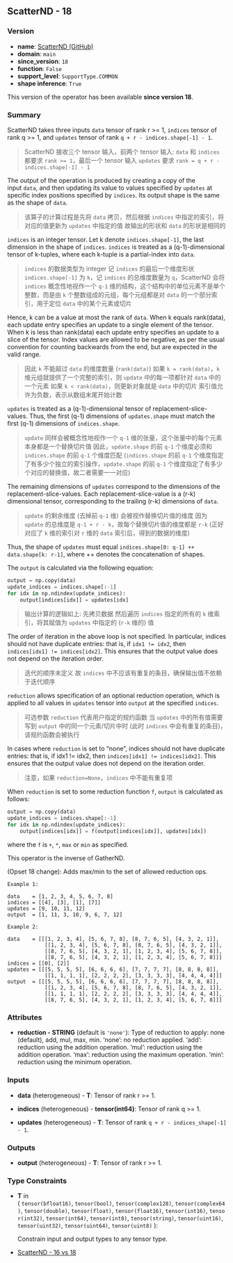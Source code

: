 ## ScatterND - 18
### Version
- **name**: [ScatterND (GitHub)](https://github.com/onnx/onnx/blob/main/docs/Operators.md#ScatterND)
- **domain**: `main`
- **since_version**: `18`
- **function**: `False`
- **support_level**: `SupportType.COMMON`
- **shape inference**: `True`

This version of the operator has been available **since version 18**.

### Summary
ScatterND takes three inputs `data` tensor of rank r >= 1, `indices` tensor of rank q >= 1, and `updates` tensor of rank `q + r - indices.shape[-1] - 1`. 
>  ScatterND 接收三个 tensor 输入，前两个 tensor 输入: `data` 和 `indices` 都要求 `rank >= 1`，最后一个 tensor 输入 `updates` 要求 `rank = q + r - indices.shape[-1] - 1`

The output of the operation is produced by creating a copy of the input ` data `, and then updating its value to values specified by ` updates ` at specific index positions specified by ` indices `. Its output shape is the same as the shape of ` data `.
>  该算子的计算过程是先将 `data` 拷贝，然后根据 `indices` 中指定的索引，将对应的值更新为 `updates` 中指定的值
>  故输出的形状和 `data` 的形状是相同的

`indices` is an integer tensor. Let k denote `indices.shape[-1]`, the last dimension in the shape of ` indices `. ` indices ` is treated as a (q-1)-dimensional tensor of k-tuples, where each k-tuple is a partial-index into ` data `. 
>  `indices` 的数据类型为 integer
>  记 `indices` 的最后一个维度形状 `indices.shape[-1]` 为 `k`，记 `indices` 的总维度数量为 `q`，ScatterND 会将 ` indices ` 概念性地视作一个 `q-1` 维的结构，这个结构中的单位元素不是单个整数，而是由 `k` 个整数组成的元组，每个元组都是对 `data` 的一个部分索引，用于定位 `data` 中的某个元素或切片

Hence, k can be a value at most the rank of ` data `. When k equals rank(data), each update entry specifies an update to a single element of the tensor. When k is less than rank(data) each update entry specifies an update to a slice of the tensor. Index values are allowed to be negative, as per the usual convention for counting backwards from the end, but are expected in the valid range.
>  因此 `k` 不能超过 `data` 的维度数量 (`rank(data)`)
>  如果 `k = rank(data)`，`k` 维元组就提供了一个完整的索引，则 ` update ` 中的每一项都针对 ` data ` 中的一个元素
>  如果 `k < rank(data)`，则更新对象就是 `data` 中的切片
>  索引值允许为负数，表示从数组末尾开始计数

`updates` is treated as a (q-1)-dimensional tensor of replacement-slice-values. Thus, the first (q-1) dimensions of `updates.shape` must match the first (q-1) dimensions of `indices.shape`. 
>  `update` 同样会被概念性地视作一个 `q-1` 维的张量，这个张量中的每个元素本身都是一个替换切片值
>  因此，`update.shape` 的前 `q-1` 个维度必须和 `indices.shape` 的前 `q-1` 个维度匹配 (`indices.shape` 的前 `q-1` 个维度指定了有多少个独立的索引操作，`update.shape` 的前 `q-1` 个维度指定了有多少个对应的替换值，故二者需要一一对应)

The remaining dimensions of ` updates ` correspond to the dimensions of the replacement-slice-values. Each replacement-slice-value is a (r-k) dimensional tensor, corresponding to the trailing (r-k) dimensions of ` data `. 
>  `update` 的剩余维度 (去掉前 `q-1` 维) 会被视作替换切片值的维度
>  因为 `update` 的总维度是 `q-1 + r - k`，故每个替换切片值的维度都是 `r-k` (正好对应了 `k` 维的索引对 `r` 维的 `data` 索引后，得到的数据的维度)

Thus, the shape of ` updates ` must equal `indices.shape[0: q-1] ++ data.shape[k: r-1]`, where ++ denotes the concatenation of shapes.

The `output` is calculated via the following equation:

```python
output = np.copy(data)
update_indices = indices.shape[:-1]
for idx in np.ndindex(update_indices):
    output[indices[idx]] = updates[idx]
```

>  输出计算的逻辑如上:
>  先拷贝数据
>  然后遍历 `indices` 指定的所有的 `k` 维索引，将其赋值为 `updates` 中指定的 (`r-k` 维的) 值

The order of iteration in the above loop is not specified. In particular, indices should not have duplicate entries: that is, if `idx1 != idx2`, then ` indices[idx1] != indices[idx2]`. This ensures that the output value does not depend on the iteration order.
>  迭代的顺序未定义
>  故 `indices` 中不应该有重复的条目，确保输出值不依赖于迭代顺序

`reduction` allows specification of an optional reduction operation, which is applied to all values in `updates` tensor into `output` at the specified `indices`. 
>  可选参数 `reduction` 代表用户指定的规约函数
>  当 `updates` 中的所有值需要写到 `output` 中的同一个元素/切片中时 (此时 `indices` 中会有重复的条目)，该规约函数会被执行

In cases where `reduction` is set to “none”, indices should not have duplicate entries: that is, if idx1 != idx2, then `indices[idx1] != indices[idx2]`. This ensures that the output value does not depend on the iteration order. 
>  注意，如果 `reduction=None`，`indices` 中不能有重复项

When ` reduction ` is set to some reduction function ` f `, ` output ` is calculated as follows:

```python
output = np.copy(data)
update_indices = indices.shape[:-1]
for idx in np.ndindex(update_indices):
    output[indices[idx]] = f(output[indices[idx]], updates[idx])
```

where the `f` is `+`, `*`, `max` or `min` as specified.

This operator is the inverse of GatherND.

(Opset 18 change): Adds max/min to the set of allowed reduction ops.

```
Example 1:

data    = [1, 2, 3, 4, 5, 6, 7, 8]
indices = [[4], [3], [1], [7]]
updates = [9, 10, 11, 12]
output  = [1, 11, 3, 10, 9, 6, 7, 12]

Example 2:

data    = [[[1, 2, 3, 4], [5, 6, 7, 8], [8, 7, 6, 5], [4, 3, 2, 1]],
            [[1, 2, 3, 4], [5, 6, 7, 8], [8, 7, 6, 5], [4, 3, 2, 1]],
            [[8, 7, 6, 5], [4, 3, 2, 1], [1, 2, 3, 4], [5, 6, 7, 8]],
            [[8, 7, 6, 5], [4, 3, 2, 1], [1, 2, 3, 4], [5, 6, 7, 8]]]
indices = [[0], [2]]
updates = [[[5, 5, 5, 5], [6, 6, 6, 6], [7, 7, 7, 7], [8, 8, 8, 8]],
            [[1, 1, 1, 1], [2, 2, 2, 2], [3, 3, 3, 3], [4, 4, 4, 4]]]
output  = [[[5, 5, 5, 5], [6, 6, 6, 6], [7, 7, 7, 7], [8, 8, 8, 8]],
            [[1, 2, 3, 4], [5, 6, 7, 8], [8, 7, 6, 5], [4, 3, 2, 1]],
            [[1, 1, 1, 1], [2, 2, 2, 2], [3, 3, 3, 3], [4, 4, 4, 4]],
            [[8, 7, 6, 5], [4, 3, 2, 1], [1, 2, 3, 4], [5, 6, 7, 8]]]
```

### Attributes
- **reduction - STRING** (default is `'none'`):
    Type of reduction to apply: none (default), add, mul, max, min. ‘none’: no reduction applied. ‘add’: reduction using the addition operation. ‘mul’: reduction using the addition operation. ‘max’: reduction using the maximum operation. ‘min’: reduction using the minimum operation.

### Inputs
- **data** (heterogeneous) - **T**:
    Tensor of rank r >= 1.
    
- **indices** (heterogeneous) - **tensor(int64)**:
    Tensor of rank q >= 1.
    
- **updates** (heterogeneous) - **T**:
    Tensor of rank `q + r - indices_shape[-1] - 1`.

### Outputs
- **output** (heterogeneous) - **T**:
    Tensor of rank r >= 1.

### Type Constraints
- **T** in ( `tensor(bfloat16)`, `tensor(bool)`, `tensor(complex128)`, `tensor(complex64)`, `tensor(double)`, `tensor(float)`, `tensor(float16)`, `tensor(int16)`, `tensor(int32)`, `tensor(int64)`, `tensor(int8)`, `tensor(string)`, `tensor(uint16)`, `tensor(uint32)`, `tensor(uint64)`, `tensor(uint8)` ):
    
    Constrain input and output types to any tensor type.

- [ScatterND - 16 vs 18](https://onnx.ai/onnx/operators/text_diff_ScatterND_16_18.html)
